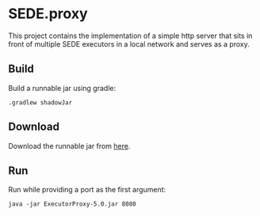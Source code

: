 # SEDE.proxy

This project contains the implementation of a simple http server that sits in front of multiple SEDE executors in a local network and serves as a proxy.

## Build

Build a runnable jar using gradle:

`.gradlew shadowJar`

## Download

Download the runnable jar from [here](https://github.com/aminfa/SEDE.proxy/releases/download/v5.0/ExecutorProxy-5.0.jar).

## Run

Run while providing a port as the first argument:

`java -jar ExecutorProxy-5.0.jar 8080`
